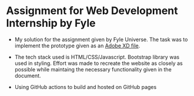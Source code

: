 # Assignment for Web Development Internship by Fyle

- My solution for the assignment given by Fyle Universe. The task was to implement the prototype given as an [Adobe XD file](https://xd.adobe.com/view/62beadb2-fac2-491b-90d9-5bc90d77ae70-37ed/specs/).
- The tech stack used is HTML/CSS/Javascript. Bootstrap library was used in styling. Effort was made to recreate the website as closely as possible while maintaing the necessary functionality given in the document.

- Using GitHub actions to build and hosted on GitHub pages
